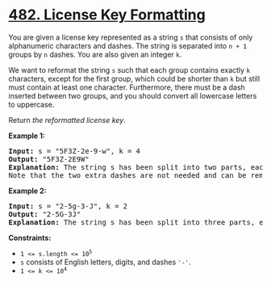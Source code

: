# [482. License Key Formatting](https://leetcode.com/problems/license-key-formatting)

<div><p>You are given a license key represented as a string <code>s</code> that consists of only alphanumeric characters and dashes. The string is separated into <code>n + 1</code> groups by <code>n</code> dashes. You are also given an integer <code>k</code>.</p>

<p>We want to reformat the string <code>s</code> such that each group contains exactly <code>k</code> characters, except for the first group, which could be shorter than <code>k</code> but still must contain at least one character. Furthermore, there must be a dash inserted between two groups, and you should convert all lowercase letters to uppercase.</p>

<p>Return <em>the reformatted license key</em>.</p>

<p><strong>Example 1:</strong></p>

<pre><strong>Input:</strong> s = "5F3Z-2e-9-w", k = 4
<strong>Output:</strong> "5F3Z-2E9W"
<strong>Explanation:</strong> The string s has been split into two parts, each part has 4 characters.
Note that the two extra dashes are not needed and can be removed.
</pre>

<p><strong>Example 2:</strong></p>

<pre><strong>Input:</strong> s = "2-5g-3-J", k = 2
<strong>Output:</strong> "2-5G-3J"
<strong>Explanation:</strong> The string s has been split into three parts, each part has 2 characters except the first part as it could be shorter as mentioned above.
</pre>

<p><strong>Constraints:</strong></p>

<ul>
	<li><code>1 &lt;= s.length &lt;= 10<sup>5</sup></code></li>
	<li><code>s</code> consists of English letters, digits, and dashes <code>'-'</code>.</li>
	<li><code>1 &lt;= k &lt;= 10<sup>4</sup></code></li>
</ul>
</div>